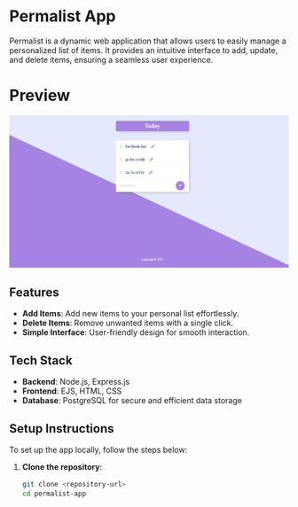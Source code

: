# Permalist App

Permalist is a dynamic web application that allows users to easily manage a personalized list of items. It provides an intuitive interface to add, update, and delete items, ensuring a seamless user experience.

# Preview

<img src = "assets/screenshots/screenshot1.png"/>

## Features

- **Add Items**: Add new items to your personal list effortlessly.
- **Delete Items**: Remove unwanted items with a single click.
- **Simple Interface**: User-friendly design for smooth interaction.

## Tech Stack

- **Backend**: Node.js, Express.js
- **Frontend**: EJS, HTML, CSS
- **Database**: PostgreSQL for secure and efficient data storage

## Setup Instructions

To set up the app locally, follow the steps below:

1. **Clone the repository**:
   ```bash
   git clone <repository-url>
   cd permalist-app
